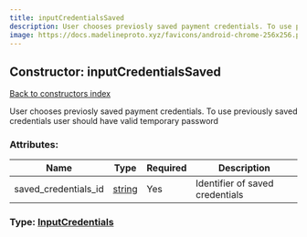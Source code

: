 ```yaml
---
title: inputCredentialsSaved
description: User chooses previosly saved payment credentials. To use previously saved credentials user should have valid temporary password
image: https://docs.madelineproto.xyz/favicons/android-chrome-256x256.png
---
```

## Constructor: inputCredentialsSaved  
[Back to constructors index](index.md)



User chooses previosly saved payment credentials. To use previously saved credentials user should have valid temporary password

### Attributes:

| Name     |    Type       | Required | Description |
|----------|---------------|----------|-------------|
|saved\_credentials\_id|[string](../types/string.md) | Yes|Identifier of saved credentials|



### Type: [InputCredentials](../types/InputCredentials.md)


